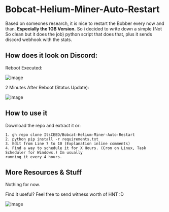 # Bobcat-Helium-Miner-Auto-Restart
Based on someones research, it is nice to restart the Bobber every now and than. **Especially the 1GB Version.**
So i decided to write down a simple (Not So clean but it does the job) python script that does that, plus it sends discord webhook with the stats.


## How does it look on Discord:

Reboot Executed:

![image](https://user-images.githubusercontent.com/20998381/157102615-095fade9-9c0d-44c8-9250-27dff9cff8b7.png)

2 Minutes After Reboot (Status Update):

![image](https://user-images.githubusercontent.com/20998381/157102709-82f2b126-c4e3-489c-a3c4-10f890f27949.png)


## How to use it
Download the repo and extract it or:

	1. gh repo clone ItsCEED/Bobcat-Helium-Miner-Auto-Restart
	2. python pip install -r requirements.txt
	3. Edit from Line 7 to 10 (Explanation inline comments)
	4. Find a way to schedule it for X Hours. (Cron on Linux, Task Scheduler for Windows.) Im usually
	running it every 4 hours.

## More Resources & Stuff
Nothing for now.

Find it useful? Feel free to send witness worth of HNT :D

![image](https://user-images.githubusercontent.com/20998381/157106829-5c608f99-307d-42c3-b932-b72964cb57c8.png)
